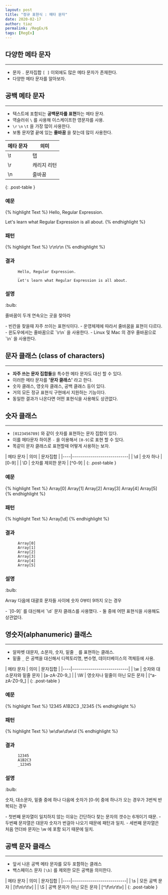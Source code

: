 ```yaml
---
layout: post
title: "정규 표현식 : 메타 문자"
date: 2020-02-17
author: tiaz
permalink: /RegEx/6
tags: [RegEx]
---
```

## 다양한 메타 문자
---
- 문자 `.` 문자집합 `[ ]` 이외에도 많은 메타 문자가 존재한다.
- 다양한 메타 문자를 알아보자.

## 공백 메타 문자
---
- 텍스트에 포함되는 **공백문자를 표현**하는 메타 문자.
- 역슬러쉬 `\` 를 사용해 이스케이프한 영문자를 사용.
- `\r` `\n` `\t` 을 가장 많이 사용한다.
- 보통 문자열 끝에 있는 **줄바꿈** 을 찾는데 많이 사용한다.

|메타 문자|의미|
|----|---------|
| \t | 탭 |
| \r | 캐리지 리턴 |
| \n | 줄바꿈 |
{: .post-table }

### 예문
{% highlight Text %}
Hello, Regular Expression.

Let's learn what Regular Expression is all about.
{% endhighlight %}

### 패턴
{% highlight Text %}
\r\n\r\n
{% endhighlight %}

### 결과
<figure class="highlight">
<pre>
<code class="language-text" data-lang="text">Hello, Regular Expression.
<span class="ow">_</span>
Let's learn what Regular Expression is all about.</code>
</pre>
</figure>

### 설명
<div class="callout">:bulb:
<p>줄바꿈이 두개 연속오는 곳을 찾아라</p>
</div>
- 빈칸을 찾을때 자주 쓰이는 표현식이다.
- 운영체제에 따라서 줄바꿈을 표현이 다르다.
- 윈도우에서는 줄바꿈으로 `\r\n` 을 사용한다.
- Linux 및 Mac 의 경우 줄바꿈으로 `\n` 을 사용한다.

## 문자 클래스 (class of characters)
---
- **자주 쓰는 문자 집합들**을 특수한 메타 문자도 대신 할 수 있다.
- 이러한 메타 문자를 **'문자 클래스'** 라고 한다.
- 숫자 클래스, 영숫자 클래스, 공백 클래스 등이 있다.
- 거의 모든 정규 표현식 구현에서 지원하는 기능이다.
- 동일한 결과가 나온다면 어떤 표현식을 사용해도 상관없다.

## 숫자 클래스
---
- `[0123456789]` 와 같이 숫자를 표현하는 문자 집합이 있다.
- 이를 메타문자 하이폰 `-` 을 이용해서 `[0-9]`로 표현 할 수 있다.
- 똑같이 문자 클래스로 표현할때 어떻게 사용하는 보자.

| 메타 문자 | 의미 | 문자집합 |
|----|----------------------------|
| \d | 숫자 하나 | [0-9] |
| \D | 숫자를 제외한 문자 | [^0-9] |
{: .post-table }

### 예문
{% highlight Text %}
Array[0]
Array[1]
Array[2]
Array[3]
Array[4]
Array[5]
{% endhighlight %}

### 패턴
{% highlight Text %}
Array\[\d\]
{% endhighlight %}

### 결과
<figure class="highlight">
<pre>
<code class="language-text" data-lang="text"><span class="ow">Array[0]</span>
<span class="ow">Array[1]</span>
<span class="ow">Array[2]</span>
<span class="ow">Array[3]</span>
<span class="ow">Array[4]</span>
<span class="ow">Array[5]</span></code></pre>
</figure>

### 설명
<div class="callout">:bulb:
<p>Array 다음에 대괄호 문자들 사이에 숫자 0부터 9까지 오는 경우</p>
</div>
- `[0-9]` 를 대신해서 `\d` 문자 클래스를 사용했다.
- 둘 중에 어떤 표현식을 사용해도 상관없다.

## 영숫자(alphanumeric) 클래스
---
- 알파벳 대문자, 소문자, 숫자, 밑줄 `_` 를 표현하는 클래스.
- 밑줄 `_` 은 공백을 대신해서 디렉토리명, 변수명, 데이터베이스의 객체등에 사용.

| 메타 문자 | 의미 | 문자집합 |
|----|----------------------------|
| \w | 숫자와 대소문자와 밑줄 문자 | [a-zA-Z0-9_] |
| \W | 영숫자나 밑줄이 아닌 모든 문자 | [^a-zA-Z0-9_]  |
{: .post-table }

### 예문
{% highlight Text %}
12345
A1B2C3
_12345
{% endhighlight %}

### 패턴
{% highlight Text %}
\w\d\w\d\w\d
{% endhighlight %}

### 결과
<figure class="highlight">
<pre>
<code class="language-text" data-lang="text">12345
<span class="ow">A1B2C3</span>
<span class="ow">_12345</span></code></pre>
</figure>

### 설명
<div class="callout">:bulb:
<p>숫자, 대소문자, 밑줄 중에 하나 다음에 숫자가 [0-9] 중에 하나가 오는
경우가 3번씩 반복되는 경우</p>
</div>
- 첫번째 문자열이 일치하지 않는 이유는 간단하다 찾는 문자의 갯수는 6개이기 때문.
- 두번째 문자열은 대문자 숫자가 번걸아 나오기 때문에 패턴과 일치.
- 세번째 문자열은 처음 언더바 문자는 \w 에 포함 되기 때문에 일치.

## 공백 문자 클래스
---
- 앞서 나온 공백 메타 문자를 모두 포함하는 클래스
- 백스페이스 문자 `[\b]` 를 제외한 모든 공백을 의미한다.

| 메타 문자 | 의미 | 문자집합 |
|----|---------------------------|
| \s | 모든 공백 문자 | [\f\n\r\t\v] |
| \S | 공백 문자가 아닌 모든 문자 | [^\f\n\r\t\v] |
{: .post-table }